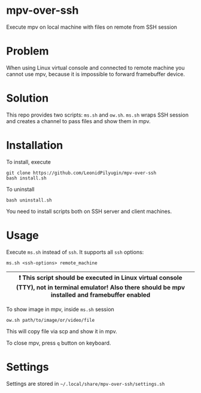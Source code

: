 # mpv-over-ssh
Execute mpv on local machine with files on remote from SSH session

# Problem
When using Linux virtual console and connected to remote machine you cannot use mpv, because it is impossible to forward framebuffer device.

# Solution
This repo provides two scripts: `ms.sh` and `ow.sh`. `ms.sh` wraps SSH session and creates a channel to pass files and show them in mpv.

# Installation
To install, execute
```
git clone https://github.com/LeonidPilyugin/mpv-over-ssh
bash install.sh
```

To uninstall
```
bash uninstall.sh
```

You need to install scripts both on SSH server and client machines.

# Usage
Execute `ms.sh` instead of `ssh`. It supports all `ssh` options:
```
ms.sh <ssh-options> remote_machine
```
| :exclamation: This script should be executed in Linux virtual console (TTY), not in terminal emulator! Also there should be mpv installed and framebuffer enabled |
|-----------------------------------------|

To show image in mpv, inside `ms.sh` session
```
ow.sh path/to/image/or/video/file
```
This will copy file via scp and show it in mpv.

To close mpv, press `q` button on keyboard.

# Settings
Settings are stored in `~/.local/share/mpv-over-ssh/settings.sh`
